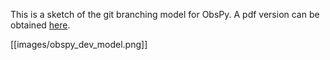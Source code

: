 This is a sketch of the git branching model for ObsPy. A pdf version can be obtained [here](https://raw.github.com/wiki/obspy/obspy/images/obspy_dev_model.pdf).

[[images/obspy_dev_model.png]]

